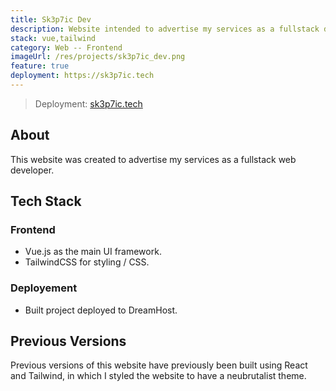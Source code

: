 ```yaml
---
title: Sk3p7ic Dev
description: Website intended to advertise my services as a fullstack developer.
stack: vue,tailwind
category: Web -- Frontend
imageUrl: /res/projects/sk3p7ic_dev.png
feature: true
deployment: https://sk3p7ic.tech
---
```


> Deployment: [sk3p7ic.tech](https://sk3p7ic.tech)

## About

This website was created to advertise my services as a fullstack web developer.

## Tech Stack

### Frontend

- Vue.js as the main UI framework.
- TailwindCSS for styling / CSS.

### Deployement

- Built project deployed to DreamHost.

## Previous Versions

Previous versions of this website have previously been built using React and Tailwind, in which I styled the website to have a neubrutalist theme.
